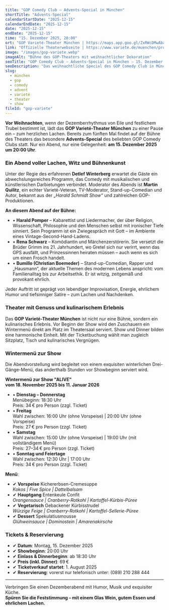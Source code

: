 ```yaml
---
title: "GOP Comedy Club – Advents-Special in München"
shortTitle: "Advents-Special"
calendarStartDate: "2025-12-15"
calendarEndDate: "2025-12-15"
date: "2025-12-15"
endDate: "2025-12-15"
time: "15. Dezember 2025, 20:00"
ort: "GOP Varieté-Theater München | https://maps.app.goo.gl/ZxRWcDMwAbaqQPsm8"
link: "Offizielle Theaterwebseite | https://www.variete.de/muenchen/programm/gop-comedy-club-adventsspecial"
image: "/images/gop-variete.webp"
imageAlt: "Bühne des GOP-Theaters mit weihnachtlicher Dekoration"
seoTitle: "GOP Comedy Club – Advents-Special in München — 15. Dezember 2025"
seoDescription: "Das weihnachtliche Special des GOP Comedy Club in München: Comedians, Live-Auftritte, Dinner und gute Laune. Tickets rechtzeitig sichern!"
slug:
  - münchen
  - gop
  - comedy
  - advent
  - varieté
  - theater
  - show
fileId: "gop-variete"
---
```


**Vor Weihnachten**, wenn der Dezemberrhythmus von Eile und festlichem Trubel bestimmt ist, lädt das **GOP Varieté-Theater München** zu einer Pause ein – zum herzlichen Lachen. Bereits zum fünften Mal findet auf der Bühne des Theaters das besondere **Advents-Special** des beliebten GOP Comedy Clubs statt. Nur ein Abend, nur eine Gelegenheit: **am 15. Dezember 2025 um 20:00 Uhr**.

### Ein Abend voller Lachen, Witz und Bühnenkunst

Unter der Regie des erfahrenen **Detlef Winterberg** erwartet die Gäste ein abwechslungsreiches Programm, das Comedy mit musikalischen und künstlerischen Darbietungen verbindet. Moderator des Abends ist **Martin Quilitz**, ein echter Varieté-Veteran, TV-Moderator, Stand-up-Comedian und Autor, bekannt aus der _„Harald Schmidt Show“_ und zahlreichen GOP-Produktionen.

**An diesem Abend auf der Bühne:**
- • **Harald Pomper** – Kabarettist und Liedermacher, der über Religion, Wissenschaft, Philosophie und den Menschen selbst mit ironischer Tiefe sinniert. Sein Programm ist ein Zwiegespräch mit Gott – im Ambiente eines Vintage-Second-Hand-Ladens.
- • **Rena Schwarz** – Komödiantin und Märchenzerstörerin. Sie versetzt die Brüder Grimm ins 21. Jahrhundert, wo Gretel sich nur verirrt, wenn das GPS ausfällt, und Prinzessinnen heiraten müssen – auch wenn es sich um einen Frosch handelt.
- • **Bumillo (Christian Boemeder)** – Stand-up-Comedian, Rapper und „Hausmann“, der aktuelle Themen des modernen Lebens anspricht: vom Familienalltag bis zur Arbeitsethik. Er ist witzig, zeitgemäß und provokant ehrlich.

Jeder Auftritt ist geprägt von lebendiger Improvisation, Energie, ehrlichem Humor und tiefsinniger Satire – zum Lachen und Nachdenken.

### Theater mit Genuss und kulinarischem Erlebnis

Das **GOP Varieté-Theater München** ist nicht nur eine Bühne, sondern ein kulinarisches Erlebnis. Vor Beginn der Show wird den Zuschauern ein Wintermenü direkt am Platz im Theatersaal serviert. Show und Dinner bilden eine harmonische Einheit. Mit der Ticketbuchung wählt man zugleich Sitzplatz, Tisch und kulinarisches Vergnügen.

### Wintermenü zur Show

Die Abendvorstellung wird begleitet von einem exquisiten winterlichen Drei-Gänge-Menü, das anderthalb Stunden vor Showbeginn serviert wird.

**Wintermenü zur Show "ALIVE"**  
**vom 18. November 2025 bis 11. Januar 2026**

- • **Dienstag – Donnerstag**  
  Menübeginn: 18:30 Uhr  
  Preis: 34 € pro Person (zzgl. Ticket)
- • **Freitag**  
  Wahl zwischen: 16:00 Uhr (ohne Vorspeise) | 20:00 Uhr (ohne Vorspeise)  
  Preis: 27 € pro Person (zzgl. Ticket)
- • **Samstag**  
  Wahl zwischen: 15:00 Uhr (ohne Vorspeise) | 19:00 Uhr (mit vollständigem Menü)  
  Preis: 27–34 € pro Person (zzgl. Ticket)
- • **Sonntag und Feiertage**  
  Wahl zwischen: 12:30 Uhr | 17:00 Uhr  
  Preis: 34 € pro Person (zzgl. Ticket)

**Menü**:

- ✔ **Vorspeise** Kichererbsen-Cremesuppe  
  _Kokos | Five Spice | Dattelbalsam_
- ✔ **Hauptgang** Entenkeule Confit  
  _Orangensauce | Cranberry-Rotkohl | Kartoffel-Kürbis-Püree_
- ✔ **Vegetarisch** Gebackener Kürbisstrudel  
  _Würzige Feige | Cranberry-Rotkohl | Kartoffel-Sellerie-Püree_
- ✔ **Dessert** Spekulatiusmousse  
  _Glühweinsauce | Dominostein | Amarenakirsche_

### Tickets & Reservierung

- ✔ **Datum**: Montag, 15. Dezember 2025
- ✔ **Showbeginn**: 20:00 Uhr
- ✔ **Einlass & Dinnerbeginn**: ab 18:30 Uhr
- ✔ **Preis (inkl. Dinner)**: 69 €
- ✔ **Ticketverkauf startet**: 1. August 2025
- ✔ **Reservierung**: vorerst nur telefonisch unter: (089) 210 288 444

---

Verbringen Sie einen Dezemberabend mit Humor, Musik und exquisiter Küche.  
**Spüren Sie die Feststimmung – mit einem Glas Wein, gutem Essen und ehrlichem Lachen.**
